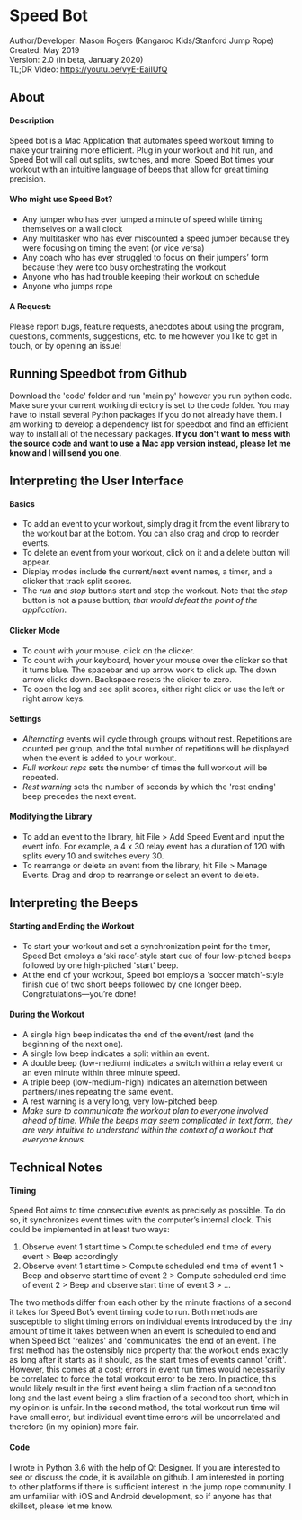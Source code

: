 # Speed Bot
Author/Developer: Mason Rogers (Kangaroo Kids/Stanford Jump Rope)  
Created: May 2019  
Version: 2.0 (in beta, January 2020)  
TL;DR Video: https://youtu.be/vyE-EaiIUfQ

## About
#### Description
Speed bot is a Mac Application that automates speed workout timing to make your training more efficient. Plug in your workout and hit run, and Speed Bot will call out splits, switches, and more. Speed Bot times your workout with an intuitive language of beeps that allow for great timing precision.
#### Who might use Speed Bot?
* Any jumper who has ever jumped a minute of speed while timing themselves on a wall clock
* Any multitasker who has ever miscounted a speed jumper because they were focusing on timing the event (or vice versa)
* Any coach who has ever struggled to focus on their jumpers’ form because they were too busy orchestrating the workout
* Anyone who has had trouble keeping their workout on schedule
* Anyone who jumps rope
#### A Request:
Please report bugs, feature requests, anecdotes about using the program, questions, comments, suggestions, etc. to me however you like to get in touch, or by opening an issue!

## Running Speedbot from Github
Download the 'code' folder and run 'main.py' however you run python code. Make sure your current working directory is set to the code folder. You may have to install several Python packages if you do not already have them. I am working to develop a dependency list for speedbot and find an efficient way to install all of the necessary packages. **If you don't want to mess with the source code and want to use a Mac app version instead, please let me know and I will send you one.**

## Interpreting the User Interface
#### Basics
* To add an event to your workout, simply drag it from the event library to the workout bar at the bottom. You can also drag and drop to reorder events.
* To delete an event from your workout, click on it and a delete button will appear.
* Display modes include the current/next event names, a timer, and a clicker that track split scores.
* The *run* and *stop* buttons start and stop the workout. Note that the *stop* button is not a pause buttion; *that would defeat the point of the application*.
#### Clicker Mode
* To count with your mouse, click on the clicker.
* To count with your keyboard, hover your mouse over the clicker so that it turns blue. The spacebar and up arrow work to click up. The down arrow clicks down. Backspace resets the clicker to zero.
* To open the log and see split scores, either right click or use the left or right arrow keys.
#### Settings
* *Alternating* events will cycle through groups without rest. Repetitions are counted per group, and the total number of repetitions will be displayed when the event is added to your workout.
* *Full workout reps* sets the number of times the full workout will be repeated.
* *Rest warning* sets the number of seconds by which the 'rest ending' beep precedes the next event.
#### Modifying the Library
* To add an event to the library, hit File > Add Speed Event and input the event info. For example, a 4 x 30 relay event has a duration of 120 with splits every 10 and switches every 30.
* To rearrange or delete an event from the library, hit File > Manage Events. Drag and drop to rearrange or select an event to delete.

## Interpreting the Beeps
#### Starting and Ending the Workout
* To start your workout and set a synchronization point for the timer, Speed Bot employs a ‘ski race’-style start cue of four low-pitched beeps followed by one high-pitched 'start' beep.
* At the end of your workout, Speed bot employs a 'soccer match'-style finish cue of two short beeps followed by one longer beep. Congratulations—you’re done!
#### During the Workout
* A single high beep indicates the end of the event/rest (and the beginning of the next one).
* A single low beep indicates a split within an event.
* A double beep (low-medium) indicates a switch within a relay event or an even minute within three minute speed.
* A triple beep (low-medium-high) indicates an alternation between partners/lines repeating the same event.
* A rest warning is a very long, very low-pitched beep.
* *Make sure to communicate the workout plan to everyone involved ahead of time. While the beeps may seem complicated in text form, they are very intuitive to understand within the context of a workout that everyone knows.*

## Technical Notes
#### Timing
Speed Bot aims to time consecutive events as precisely as possible. To do so, it synchronizes event times with the computer’s internal clock. This could be implemented in at least two ways:
1. Observe event 1 start time > Compute scheduled end time of every event > Beep accordingly
2. Observe event 1 start time > Compute scheduled end time of event 1 > Beep and observe start time of event 2 > Compute scheduled end time of event 2 > Beep and observe start time of event 3 > …

The two methods differ from each other by the minute fractions of a second it takes for Speed Bot’s event timing code to run. Both methods are susceptible to slight timing errors on individual events introduced by the tiny amount of time it takes between when an event is scheduled to end and when Speed Bot 'realizes' and 'communicates' the end of an event. The first method has the ostensibly nice property that the workout ends exactly as long after it starts as it should, as the start times of events cannot 'drift'. However, this comes at a cost; errors in event run times would necessarily be correlated to force the total workout error to be zero. In practice, this would likely result in the first event being a slim fraction of a second too long and the last event being a slim fraction of a second too short, which in my opinion is unfair. In the second method, the total workout run time will have small error, but individual event time errors will be uncorrelated and therefore (in my opinion) more fair.

#### Code
I wrote in Python 3.6 with the help of Qt Designer. If you are interested to see or discuss the code, it is available on github. I am interested in porting to other platforms if there is sufficient interest in the jump rope community. I am unfamiliar with iOS and Android development, so if anyone has that skillset, please let me know.

